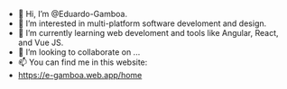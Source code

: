 - 👋 Hi, I’m @Eduardo-Gamboa.
- 👀 I’m interested in multi-platform software develoment and design. 
- 🌱 I’m currently learning web develoment and tools like Angular, React, and Vue JS. 
- 💞️ I’m looking to collaborate on ...
- 📫 You can find me in this website: 
- https://e-gamboa.web.app/home

<!---
Eduardo-Gamboa/Eduardo-Gamboa is a ✨ special ✨ repository because its `README.md` (this file) appears on your GitHub profile.
You can click the Preview link to take a look at your changes.
--->
